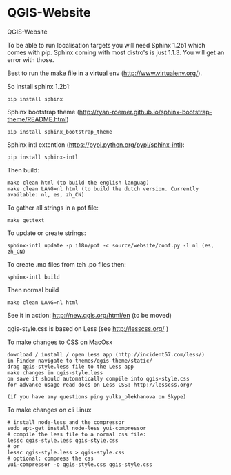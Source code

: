 QGIS-Website
============

QGIS-Website

To be able to run localisation targets you will need Sphinx 1.2b1 which comes with pip. 
Sphinx coming with most distro's is just 1.1.3. You will get an error with those.

Best to run the make file in a virtual env (http://www.virtualenv.org/).

So install sphinx 1.2b1:

    pip install sphinx

Sphinx bootstrap theme (http://ryan-roemer.github.io/sphinx-bootstrap-theme/README.html)

    pip install sphinx_bootstrap_theme

Sphinx intl extention (https://pypi.python.org/pypi/sphinx-intl):

    pip install sphinx-intl

Then build:

    make clean html (to build the english languag)
    make clean LANG=nl html (to build the dutch version. Currently available: nl, es, zh_CN)

To gather all strings in a pot file:

    make gettext

To update or create strings:

    sphinx-intl update -p i18n/pot -c source/website/conf.py -l nl (es, zh_CN)

To create .mo files from teh .po files then:

    sphinx-intl build

Then normal build

    make clean LANG=nl html
    
See it in action: http://new.qgis.org/html/en (to be moved)

qgis-style.css is based on Less (see http://lesscss.org/ )

To make changes to CSS on MacOsx
 
    download / install / open Less app (http://incident57.com/less/)
    in Finder navigate to themes/qgis-theme/static/
    drag qgis-style.less file to the Less app
    make changes in qgis-style.less
    on save it should automatically compile into qgis-style.css
    for advance usage read docs on Less CSS: http://lesscss.org/

    (if you have any questions ping yulka_plekhanova on Skype)

To make changes on cli Linux

    # install node-less and the compressor
    sudo apt-get install node-less yui-compressor
    # compile the less file to a normal css file:
    lessc qgis-style.less qgis-style.css
    # or
    lessc qgis-style.less > qgis-style.css
    # optional: compress the css
    yui-compressor -o qgis-style.css qgis-style.css
    
